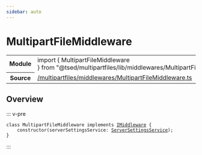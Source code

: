 ```yaml
---
sidebar: auto
---
```

# MultipartFileMiddleware <Badge text="Class" type="class"/>
<!-- Summary -->
<section class="symbol-info"><table class="is-full-width"><tbody><tr><th>Module</th><td><div class="lang-typescript"><span class="token keyword">import</span> { MultipartFileMiddleware }&nbsp;<span class="token keyword">from</span>&nbsp;<span class="token string">"@tsed/multipartfiles/lib/middlewares/MultipartFileMiddleware"</span></div></td></tr><tr><th>Source</th><td><a href="https://github.com/Romakita/ts-express-decorators/blob/v4.30.0/src//multipartfiles/middlewares/MultipartFileMiddleware.ts#L0-L0">/multipartfiles/middlewares/MultipartFileMiddleware.ts</a></td></tr></tbody></table></section>

<!-- Overview -->
## Overview


::: v-pre
<pre><code class="typescript-lang "><span class="token keyword">class</span> MultipartFileMiddleware <span class="token keyword">implements</span> <a href="#api/common/mvc/imiddleware"><span class="token">IMiddleware</span></a> <span class="token punctuation">{</span>
    <span class="token keyword">constructor</span><span class="token punctuation">(</span>serverSettingsService<span class="token punctuation">:</span> <a href="#api/common/config/serversettingsservice"><span class="token">ServerSettingsService</span></a><span class="token punctuation">)</span><span class="token punctuation">;</span>
<span class="token punctuation">}</span></code></pre>
:::


<!-- Members -->